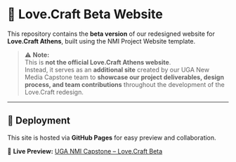 # 💛 Love.Craft Beta Website

This repository contains the **beta version** of our redesigned website for **Love.Craft Athens**, built using the NMI Project Website template.

> ⚠️ **Note:**  
> This is **not the official Love.Craft Athens website**.  
> Instead, it serves as an **additional site** created by our UGA New Media Capstone team to **showcase our project deliverables, design process, and team contributions** throughout the development of the Love.Craft redesign.

---

## 🚀 Deployment

This site is hosted via **GitHub Pages** for easy preview and collaboration.  

🔗 **Live Preview:** [UGA NMI Capstone – Love.Craft Beta](https://ltb23581.github.io/lovecraft-beta/)

